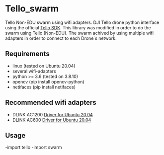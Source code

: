 # Tello_swarm
Tello Non-EDU swarm using wifi adapters.
DJI Tello drone python interface using the official [Tello SDK](https://dl-cdn.ryzerobotics.com/downloads/tello/20180910/Tello%20SDK%20Documentation%20EN_1.3.pdf). This library was modified in order to do the swarm using Tello (Non-EDU).
The swarm achived by using multiple wifi adapters in order to connect to each Drone`s network.

## Requirements
- linux (tested on Ubuntu 20.04)
- several wifi-adapters
- python >= 3.6 (tested on 3.8.10)
- opencv (pip install opencv-python)
- netifaces (pip install netifaces)

## Recommended wifi adapters
- DLINK AC1200 [Driver for Ubuntu 20.04](https://askubuntu.com/questions/1312297/usb-wifi-adapter-is-not-working-on-ubuntu-20-04-1-lts)
- DLINK AC600 [Driver for Ubuntu 20.04](https://askubuntu.com/questions/1162974/wireless-usb-adapter-0bdac811-realtek-semiconductor-corp)

## Usage
-import tello
-import swarm
  
